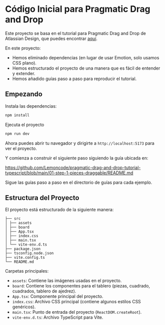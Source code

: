 # Código Inicial para Pragmatic Drag and Drop

Este proyecto se basa en el tutorial para Pragmatic Drag and Drop de Atlassian Design, que puedes encontrar [aquí](https://atlassian.design/components/pragmatic-drag-and-drop/tutorial).

En este proyecto:

- Hemos eliminado dependencias (en lugar de usar Emotion, solo usamos CSS plano).
- Hemos estructurado el proyecto de una manera que es fácil de entender y extender.
- Hemos añadido guías paso a paso para reproducir el tutorial.

## Empezando

Instala las dependencias:

```bash
npm install
```

Ejecuta el proyecto

```bash
npm run dev
```

Ahora puedes abrir tu navegador y dirigirte a `http://localhost:5173` para ver el proyecto.

Y comienza a construir el siguiente paso siguiendo la guía ubicada en:

https://github.com/Lemoncode/pragmatic-drag-and-drop-tutorial-typescript/blob/main/01-step-1-pieces-draggable/README.md

Sigue las guías paso a paso en el directorio de guías para cada ejemplo.

## Estructura del Proyecto

El proyecto está estructurado de la siguiente manera:

```
├── src
│ ├── assets
│ ├── board
│ ├── App.tsx
│ ├── index.css
│ ├── main.tsx
│ └── vite-env.d.ts
├── package.json
├── tsconfig.node.json
├── vite.config.ts
└── README.md
```

Carpetas principales:

- `assets`: Contiene las imágenes usadas en el proyecto.
- `board`: Contiene los componentes para el tablero (piezas, cuadrado, cuadrados, tablero de ajedrez).
- `App.tsx`: Componente principal del proyecto.
- `index.css`: Archivo CSS principal (contiene algunos estilos CSS genéricos).
- `main.tsx`: Punto de entrada del proyecto (`ReactDOM.createRoot`).
- `vite-env.d.ts`: Archivo TypeScript para Vite.
